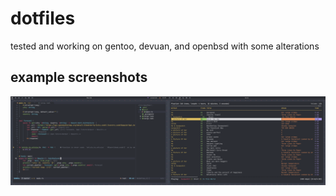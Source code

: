 # dotfiles
tested and working on gentoo, devuan, and openbsd with some alterations

## example screenshots 

![example](https://github.com/superstefan420/dotfiles/blob/main/ss.png?raw=true)
